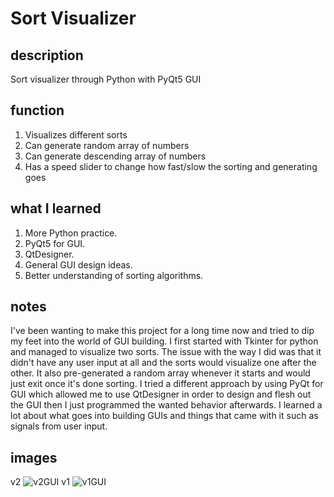 # Sort Visualizer

## description
Sort visualizer through Python with PyQt5 GUI

## function

1. Visualizes different sorts
2. Can generate random array of numbers
3. Can generate descending array of numbers
4. Has a speed slider to change how fast/slow the sorting and generating goes

## what I learned

1. More Python practice.
2. PyQt5 for GUI.
3. QtDesigner.
4. General GUI design ideas.
5. Better understanding of sorting algorithms.

## notes

I've been wanting to make this project for a long time now and tried to dip my feet into the world of GUI building. I first started with Tkinter for python and managed to visualize two sorts. The issue with the way I did was that it didn't have any user input at all and the sorts would visualize one after the other. It also pre-generated a random array whenever it starts and would just exit once it's done sorting. I tried a different approach by using PyQt for GUI which allowed me to use QtDesigner in order to design and flesh out the GUI then I just programmed the wanted behavior afterwards. I learned a lot about what goes into building GUIs and things that came with it such as signals from user input.

## images
v2
![v2GUI](https://cdn.discordapp.com/attachments/563284597488615434/711038707875971073/unknown.png)
v1
![v1GUI](https://cdn.discordapp.com/attachments/563284597488615434/711039035015168070/unknown.png)
